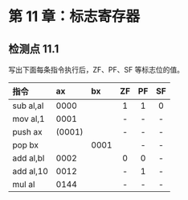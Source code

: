 # 第 11 章：标志寄存器

## 检测点 11.1

写出下面每条指令执行后，ZF、PF、SF 等标志位的值。

| 指令 | ax | bx | ZF | PF | SF |
| :--- | :--- | :--- | :---: | :---: | :---: |
| sub al,al | 0000 |  | 1 | 1 | 0 |
| mov al,1 | 0001 |  | - | - | - |
| push ax | \(0001\) |  | - | - | - |
| pop bx |  | 0001 |  | - | - |
| add al,bl | 0002 |  | 0 | 0 | - |
| add al,10 | 0012 |  | - | 1 | - |
| mul al | 0144 |  | - | - | - |

